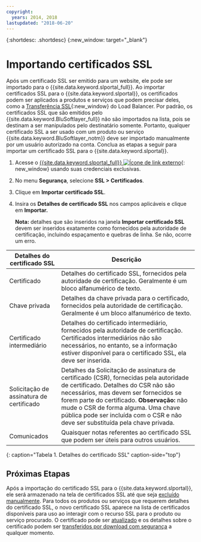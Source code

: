```yaml
---
copyright:
  years: 2014, 2018
lastupdated: "2018-06-20"
---
```


{:shortdesc: .shortdesc}
{:new_window: target="_blank"}

# Importando certificados SSL

Após um certificado SSL ser emitido para um website, ele pode ser importado para o {{site.data.keyword.slportal_full}}. Ao importar certificados SSL para o {{site.data.keyword.slportal}}, os certificados podem ser aplicados a produtos e serviços que podem precisar deles, como a [Transferência SSL](/docs/infrastructure/local-load-balancer/configure-ssl-offloading-load-balancer.html){:new_window} do Load Balancer. Por padrão, os certificados SSL que são emitidos pelo {{site.data.keyword.BluSoftlayer_full}} não são importados na lista,
pois se destinam a ser manipulados pelo destinatário somente. Portanto, qualquer certificado SSL a ser usado com um produto ou serviço {{site.data.keyword.BluSoftlayer_notm}} deve ser importado manualmente por um usuário autorizado na conta. Conclua as etapas a seguir para importar um certificado SSL para o {{site.data.keyword.slportal}}.

1. Acesse o [{{site.data.keyword.slportal_full}} ![Ícone de link externo](../../icons/launch-glyph.svg "Ícone de link externo")](https://control.softlayer.com/){: new_window} usando suas credenciais exclusivas.
2. No menu **Segurança**, selecione **SSL > Certificados**.
3. Clique em **Importar certificado SSL**.
4. Insira os **Detalhes de certificado SSL** nos campos aplicáveis e clique em **Importar.**

   **Nota:** detalhes que são inseridos na janela **Importar certificado SSL** devem ser
inseridos exatamente como fornecidos pela autoridade de certificação, incluindo espaçamento e quebras de linha. Se não, ocorre um erro.

| Detalhes do certificado SSL     | Descrição |
| --------------------------- | ----------- |
|Certificado                  | Detalhes do certificado SSL, fornecidos pela autoridade de certificação. Geralmente é um bloco alfanumérico de texto.|
|Chave privada                  | Detalhes da chave privada para o certificado, fornecidos pela autoridade de certificação. Geralmente é um bloco alfanumérico de texto.|
|Certificado intermediário     | Detalhes do certificado intermediário, fornecidos pela autoridade de certificação. Certificados intermediários não são necessários, no entanto, se a informação estiver disponível para o certificado SSL, ela deve ser inserida.|
|Solicitação de assinatura de certificado  | Detalhes da Solicitação de assinatura de certificado (CSR), fornecidas pela autoridade de certificado. Detalhes do CSR não são necessários, mas devem ser fornecidos se forem parte do certificado. **Observação:** não mude o CSR de forma alguma. Uma chave pública pode ser incluída com o CSR e não deve ser substituída pela chave privada.|
|Comunicados                        | Quaisquer notas referentes ao certificado SSL que podem ser úteis para outros usuários.|
{: caption="Tabela 1. Detalhes do certificado SSL" caption-side="top"}

## Próximas Etapas

Após a importação do certificado SSL para o {{site.data.keyword.slportal}}, ele será armazenado na tela
de certificados SSL até que seja [excluído manualmente](delete-ssl-certificate.html). Para todos os produtos ou
serviços que requerem detalhes do certificado SSL, o novo certificado SSL aparece na lista de certificados disponíveis para uso
ao interagir com o recurso SSL para o produto ou serviço procurado. O certificado pode ser
[atualizado](view-and-update-ssl-certificate.html) e os detalhes sobre o certificado podem ser
[transferidos por download com segurança](download-ssl-certificate-details.html) a qualquer momento.
